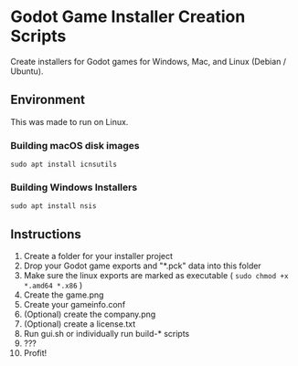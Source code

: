 # Godot Game Installer Creation Scripts
Create installers for Godot games for Windows, Mac, and Linux (Debian / Ubuntu).

## Environment
This was made to run on Linux.

### Building macOS disk images
`sudo apt install icnsutils`

### Building Windows Installers
`sudo apt install nsis`

## Instructions
  1. Create a folder for your installer project
  2. Drop your Godot game exports and "*.pck" data into this folder
  3. Make sure the linux exports are marked as executable ( `sudo chmod +x *.amd64 *.x86` )
  4. Create the game.png
  5. Create your gameinfo.conf
  6. (Optional) create the company.png
  7. (Optional) create a license.txt
  8. Run gui.sh or individually run build-* scripts
  9. ???
  10. Profit!
